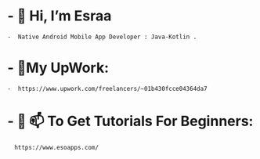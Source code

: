 # - 👋 Hi, I’m Esraa 
    -  Native Android Mobile App Developer : Java-Kotlin .
# - 👋My UpWork:
    -  https://www.upwork.com/freelancers/~01b430fcce04364da7
# - 👀 📫 To Get Tutorials For Beginners:
      https://www.esoapps.com/

<!-- - 🌱 I’m currently learning ...
- 💞️ I’m looking to collaborate on ...
- 📫 How to reach me ... -->

<!---
EsraaAkram/EsraaAkram is a ✨ special ✨ repository because its `README.md` (this file) appears on your GitHub profile.
You can click the Preview link to take a look at your changes.
--->

<!-- [![Esraa Akram's GitHub stats](https://github-readme-stats.vercel.app/api?username=EsraaAkram&count_private=true&show_icons=true&theme=radical)](https://github.com/EsraaAkram/github-readme-stats) -->



